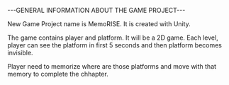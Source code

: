---GENERAL INFORMATION ABOUT THE GAME PROJECT---

New Game Project name is MemoRISE. It is created with Unity.

The game contains player and platform. It will be a 2D game. Each level, player can see the platform in first 5 seconds and then platform becomes invisible.

Player need to memorize where are those platforms and move with that memory to complete the chhapter.
